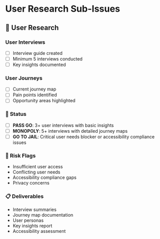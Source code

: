 # User Research Sub-Issues

## 👤 User Research

### User Interviews
- [ ] Interview guide created
- [ ] Minimum 5 interviews conducted
- [ ] Key insights documented

### User Journeys
- [ ] Current journey map
- [ ] Pain points identified
- [ ] Opportunity areas highlighted

### 🚦 Status
- [ ] **PASS GO**: 3+ user interviews with basic insights
- [ ] **MONOPOLY**: 5+ interviews with detailed journey maps
- [ ] **GO TO JAIL**: Critical user needs blocker or accessibility compliance issues

### 🚫 Risk Flags
- Insufficient user access
- Conflicting user needs
- Accessibility compliance gaps
- Privacy concerns

### 📋 Deliverables
- Interview summaries
- Journey map documentation
- User personas
- Key insights report
- Accessibility assessment 